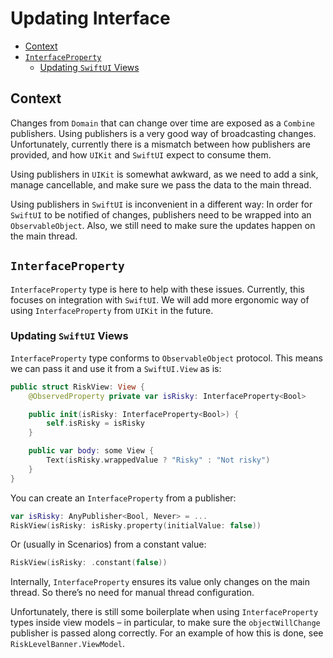 # Updating Interface

<!-- START doctoc generated TOC please keep comment here to allow auto update -->
<!-- DON'T EDIT THIS SECTION, INSTEAD RE-RUN doctoc TO UPDATE -->


- [Context](#context)
- [`InterfaceProperty`](#interfaceproperty)
  - [Updating `SwiftUI` Views](#updating-swiftui-views)

<!-- END doctoc generated TOC please keep comment here to allow auto update -->

## Context

Changes from `Domain` that can change over time are exposed as a `Combine` publishers. Using publishers is a very good way of broadcasting changes. Unfortunately, currently there is a mismatch between how publishers are provided, and how `UIKit` and `SwiftUI` expect to consume them.

Using publishers in `UIKit` is somewhat awkward, as we need to add a sink, manage cancellable, and make sure we pass the data to the main thread.

Using publishers in `SwiftUI` is inconvenient in a different way: In order for `SwiftUI` to be notified of changes, publishers need to be wrapped into an `ObservableObject`. Also, we still need to make sure the updates happen on the main thread.

## `InterfaceProperty`

`InterfaceProperty` type is here to help with these issues. Currently, this focuses on integration with `SwiftUI`. We will add more ergonomic way of using `InterfaceProperty` from `UIKit` in the future.

### Updating `SwiftUI` Views

`InterfaceProperty` type conforms to `ObservableObject` protocol. This means we can pass it and use it from a `SwiftUI.View` as is:

```swift
public struct RiskView: View {
    @ObservedProperty private var isRisky: InterfaceProperty<Bool>

    public init(isRisky: InterfaceProperty<Bool>) {
        self.isRisky = isRisky
    }

    public var body: some View {
        Text(isRisky.wrappedValue ? "Risky" : "Not risky")
    }
}
```

You can create an `InterfaceProperty` from a publisher:

```swift
var isRisky: AnyPublisher<Bool, Never> = ...
RiskView(isRisky: isRisky.property(initialValue: false))
```

Or (usually in Scenarios) from a constant value:

```swift
RiskView(isRisky: .constant(false))
```

Internally, `InterfaceProperty` ensures its value only changes on the main thread. So there’s no need for manual thread configuration.

Unfortunately, there is still some boilerplate when using `InterfaceProperty` types inside view models – in particular, to make sure the `objectWillChange` publisher is passed along correctly. For an example of how this is done, see `RiskLevelBanner.ViewModel`.
